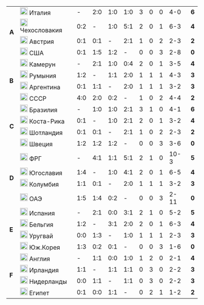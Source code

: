 <!--2021-09-20 01:19:04-->
<table class="g">
<tr><td rowspan=4><b> A<td class=col><img width="20px" src="/posts/ЧМ и ЧЕ по футболу/flg/it.svg"> Италия<td>-</td><td>2:0</td><td>1:0</td><td>1:0</td><td>3</td><td>0</td><td>0</td><td>4-0</td><td><b>6</b></td></tr>
<tr><td class=col><img width="20px" src="/posts/ЧМ и ЧЕ по футболу/flg/cz.svg"> Чехословакия<td>0:2</td><td>-</td><td>1:0</td><td>5:1</td><td>2</td><td>0</td><td>1</td><td>6-3</td><td><b>4</b></td></tr>
<tr><td class=col><img width="20px" src="/posts/ЧМ и ЧЕ по футболу/flg/at.svg"> Австрия<td>0:1</td><td>0:1</td><td>-</td><td>2:1</td><td>1</td><td>0</td><td>2</td><td>2-3</td><td><b>2</b></td></tr>
<tr class=bb><td class=col><img width="20px" src="/posts/ЧМ и ЧЕ по футболу/flg/us.svg"> США<td>0:1</td><td>1:5</td><td>1:2</td><td>-</td><td>0</td><td>0</td><td>3</td><td>2-8</td><td><b>0</b></td></tr>

<tr><td rowspan=4><b> B<td class=col><img width="20px" src="/posts/ЧМ и ЧЕ по футболу/flg/cm.svg"> Камерун<td>-</td><td>2:1</td><td>1:0</td><td>0:4</td><td>2</td><td>0</td><td>1</td><td>3-5</td><td><b>4</b></td></tr>
<tr><td class=col><img width="20px" src="/posts/ЧМ и ЧЕ по футболу/flg/ro.svg"> Румыния<td>1:2</td><td>-</td><td>1:1</td><td>2:0</td><td>1</td><td>1</td><td>1</td><td>4-3</td><td><b>3</b></td></tr>
<tr><td class=col><img width="20px" src="/posts/ЧМ и ЧЕ по футболу/flg/ar.svg"> Аргентина<td>0:1</td><td>1:1</td><td>-</td><td>2:0</td><td>1</td><td>1</td><td>1</td><td>3-2</td><td><b>3</b></td></tr>
<tr class=bb><td class=col><img width="20px" src="/posts/ЧМ и ЧЕ по футболу/flg/ussr.svg"> СССР<td>4:0</td><td>2:0</td><td>0:2</td><td>-</td><td>1</td><td>0</td><td>2</td><td>4-4</td><td><b>2</b></td></tr>

<tr><td rowspan=4><b> C<td class=col><img width="20px" src="/posts/ЧМ и ЧЕ по футболу/flg/br.svg"> Бразилия<td>-</td><td>1:0</td><td>1:0</td><td>2:1</td><td>3</td><td>1</td><td>0</td><td>4-1</td><td><b>6</b></td></tr>
<tr><td class=col><img width="20px" src="/posts/ЧМ и ЧЕ по футболу/flg/cr.svg"> Коста-Рика<td>0:1</td><td>-</td><td>1:0</td><td>2:1</td><td>2</td><td>0</td><td>1</td><td>3-2</td><td><b>4</b></td></tr>
<tr><td class=col><img width="20px" src="/posts/ЧМ и ЧЕ по футболу/flg/gb-sct.svg"> Шотландия<td>0:1</td><td>0:1</td><td>-</td><td>2:1</td><td>1</td><td>0</td><td>2</td><td>2-3</td><td><b>2</b></td></tr>
<tr class=bb><td class=col><img width="20px" src="/posts/ЧМ и ЧЕ по футболу/flg/se.svg"> Швеция<td>1:2</td><td>1:2</td><td>1:2</td><td>-</td><td>0</td><td>0</td><td>3</td><td>3-6</td><td><b>0</b></td></tr>

<tr><td rowspan=4><b> D<td class=col><img width="20px" src="/posts/ЧМ и ЧЕ по футболу/flg/de.svg"> ФРГ<td>-</td><td>4:1</td><td>1:1</td><td>5:1</td><td>2</td><td>1</td><td>0</td><td>10-3</td><td><b>5</b></td></tr>
<tr><td class=col><img width="20px" src="/posts/ЧМ и ЧЕ по футболу/flg/ju.svg"> Югославия<td>1:4</td><td>-</td><td>1:0</td><td>4:1</td><td>2</td><td>0</td><td>1</td><td>6-5</td><td><b>4</b></td></tr>
<tr><td class=col><img width="20px" src="/posts/ЧМ и ЧЕ по футболу/flg/co.svg"> Колумбия<td>1:1</td><td>0:1</td><td>-</td><td>2:0</td><td>1</td><td>1</td><td>1</td><td>3-2</td><td><b>3</b></td></tr>
<tr class=bb><td class=col><img width="20px" src="/posts/ЧМ и ЧЕ по футболу/flg/ae.svg"> ОАЭ<td>1:5</td><td>1:4</td><td>0:2</td><td>-</td><td>0</td><td>0</td><td>3</td><td>2-11</td><td><b>0</b></td></tr>

<tr><td rowspan=4><b> E<td class=col><img width="20px" src="/posts/ЧМ и ЧЕ по футболу/flg/es.svg"> Испания<td>-</td><td>2:1</td><td>0:0</td><td>3:1</td><td>2</td><td>1</td><td>0</td><td>5-2</td><td><b>5</b></td></tr>
<tr><td class=col><img width="20px" src="/posts/ЧМ и ЧЕ по футболу/flg/be.svg"> Бельгия<td>1:2</td><td>-</td><td>3:1</td><td>2:0</td><td>2</td><td>0</td><td>1</td><td>6-3</td><td><b>4</b></td></tr>
<tr><td class=col><img width="20px" src="/posts/ЧМ и ЧЕ по футболу/flg/uy.svg"> Уругвай<td>0:0</td><td>1:3</td><td>-</td><td>1:0</td><td>1</td><td>1</td><td>1</td><td>2-3</td><td><b>3</b></td></tr>
<tr class=bb><td class=col><img width="20px" src="/posts/ЧМ и ЧЕ по футболу/flg/kr.svg"> Юж.Корея<td>1:3</td><td>0:2</td><td>0:1</td><td>-</td><td>0</td><td>0</td><td>3</td><td>1-6</td><td><b>0</b></td></tr>

<tr><td rowspan=4><b> F<td class=col><img width="20px" src="/posts/ЧМ и ЧЕ по футболу/flg/gb-eng.svg"> Англия<td>-</td><td>1:1</td><td>0:0</td><td>1:0</td><td>1</td><td>2</td><td>0</td><td>2-1</td><td><b>4</b></td></tr>
<tr><td class=col><img width="20px" src="/posts/ЧМ и ЧЕ по футболу/flg/ie.svg"> Ирландия<td>1:1</td><td>-</td><td>1:1</td><td>1:1</td><td>0</td><td>3</td><td>0</td><td>2-2</td><td><b>3</b></td></tr>
<tr><td class=col><img width="20px" src="/posts/ЧМ и ЧЕ по футболу/flg/nl.svg"> Нидерланды <td>0:0</td><td>1:1</td><td>-</td><td>1:1</td><td>0</td><td>3</td><td>0</td><td>2-2</td><td><b>3</b></td></tr>
<tr><td class=col><img width="20px" src="/posts/ЧМ и ЧЕ по футболу/flg/eg.svg"> Египет <td>0:1</td><td>0:0</td><td>1:1</td><td>-</td><td>0</td><td>2</td><td>1</td><td>1-2</td><td><b>2</b></td></tr>
</table>
